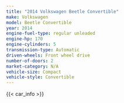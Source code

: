 ```yaml
---
title: "2014 Volkswagen Beetle Convertible"
make: Volkswagen
model: Beetle Convertible
year: 2014
engine-fuel-type: regular unleaded
engine-hp: 170
engine-cylinders: 5
transmission-type: Automatic
driven-wheels: Front wheel drive
number-of-doors: 2
market-category: N/A
vehicle-size: Compact
vehicle-style: Convertible
---
```


{{< car_info >}}
